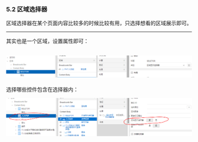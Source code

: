 ### 5.2 区域选择器
区域选择器在某个页面内容比较多的时候比较有用，只选择想看的区域展示即可。

---
其实也是一个区域，设置属性即可：

![](https://github.com/397179459/APEX_FA/blob/master/img/5.home_img/521.PNG)
---
选择哪些控件包含在选择器内：

![](https://github.com/397179459/APEX_FA/blob/master/img/5.home_img/522.PNG)